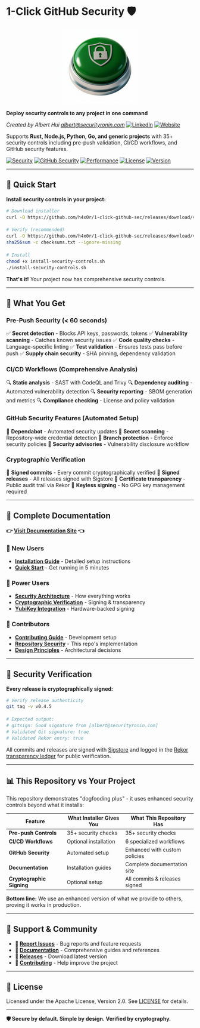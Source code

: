 # 1-Click GitHub Security 🛡️

<div align="center">
  <img src="docs/1-click-github-sec Logo.png" alt="1-Click GitHub Security" width="200">
</div>

**Deploy security controls to any project in one command**

*Created by Albert Hui <albert@securityronin.com>* [![LinkedIn](https://img.shields.io/badge/LinkedIn-0077B5?style=flat-square&logo=linkedin&logoColor=white)](https://www.linkedin.com/in/alberthui) [![Website](https://img.shields.io/badge/Website-4285F4?style=flat-square&logo=google-chrome&logoColor=white)](https://www.securityronin.com/)

Supports **Rust, Node.js, Python, Go, and generic projects** with 35+ security controls including pre-push validation, CI/CD workflows, and GitHub security features.

[![Security](https://img.shields.io/badge/Installer%20Provides-35%2B%20Controls-green.svg)](https://h4x0r.github.io/1-click-github-sec/)
[![GitHub Security](https://img.shields.io/badge/GitHub%20Security-6%20Features-blue.svg)](https://h4x0r.github.io/1-click-github-sec/)
[![Performance](https://img.shields.io/badge/Pre--Push-%3C60s-orange.svg)](https://h4x0r.github.io/1-click-github-sec/)
[![License](https://img.shields.io/badge/License-Apache%202.0-blue.svg)](LICENSE)
[![Version](https://img.shields.io/badge/Version-v0.4.11-purple.svg)](https://github.com/h4x0r/1-click-github-sec/releases)

---

## 🚀 Quick Start

**Install security controls in your project:**

```bash
# Download installer
curl -O https://github.com/h4x0r/1-click-github-sec/releases/download/v0.4.5/install-security-controls.sh

# Verify (recommended)
curl -O https://github.com/h4x0r/1-click-github-sec/releases/download/v0.4.5/checksums.txt
sha256sum -c checksums.txt --ignore-missing

# Install
chmod +x install-security-controls.sh
./install-security-controls.sh
```

**That's it!** Your project now has comprehensive security controls.

---

## 🎯 What You Get

### Pre-Push Security (< 60 seconds)
✅ **Secret detection** - Blocks API keys, passwords, tokens
✅ **Vulnerability scanning** - Catches known security issues
✅ **Code quality checks** - Language-specific linting
✅ **Test validation** - Ensures tests pass before push
✅ **Supply chain security** - SHA pinning, dependency validation

### CI/CD Workflows (Comprehensive Analysis)
🔍 **Static analysis** - SAST with CodeQL and Trivy
🔍 **Dependency auditing** - Automated vulnerability detection
🔍 **Security reporting** - SBOM generation and metrics
🔍 **Compliance checking** - License and policy validation

### GitHub Security Features (Automated Setup)
🔐 **Dependabot** - Automated security updates
🔐 **Secret scanning** - Repository-wide credential detection
🔐 **Branch protection** - Enforce security policies
🔐 **Security advisories** - Vulnerability disclosure workflow

### Cryptographic Verification
🔑 **Signed commits** - Every commit cryptographically verified
🔑 **Signed releases** - All releases signed with Sigstore
🔑 **Certificate transparency** - Public audit trail via Rekor
🔑 **Keyless signing** - No GPG key management required

---

## 📖 Complete Documentation

**👉 [Visit Documentation Site](https://h4x0r.github.io/1-click-github-sec/) 👈**

### 🚀 New Users
- **[Installation Guide](https://h4x0r.github.io/1-click-github-sec/installation)** - Detailed setup instructions
- **[Quick Start](https://h4x0r.github.io/1-click-github-sec/)** - Get running in 5 minutes

### 🔧 Power Users
- **[Security Architecture](https://h4x0r.github.io/1-click-github-sec/architecture)** - How everything works
- **[Cryptographic Verification](https://github.com/h4x0r/1-click-github-sec/blob/main/docs/cryptographic-verification.md)** - Signing & transparency
- **[YubiKey Integration](https://github.com/h4x0r/1-click-github-sec/blob/main/docs/yubikey-integration.md)** - Hardware-backed signing

### 👥 Contributors
- **[Contributing Guide](https://github.com/h4x0r/1-click-github-sec/blob/main/docs/contributing.md)** - Development setup
- **[Repository Security](https://github.com/h4x0r/1-click-github-sec/blob/main/docs/repo-security.md)** - This repo's implementation
- **[Design Principles](https://github.com/h4x0r/1-click-github-sec/blob/main/docs/design-principles.md)** - Architectural decisions

---

## 🔐 Security Verification

**Every release is cryptographically signed:**

```bash
# Verify release authenticity
git tag -v v0.4.5

# Expected output:
# gitsign: Good signature from [albert@securityronin.com]
# Validated Git signature: true
# Validated Rekor entry: true
```

All commits and releases are signed with [Sigstore](https://sigstore.dev/) and logged in the [Rekor transparency ledger](https://rekor.sigstore.dev/) for public verification.

---

## 📊 This Repository vs Your Project

This repository demonstrates "dogfooding plus" - it uses enhanced security controls beyond what it installs:

| Feature | What Installer Gives You | What This Repository Has |
|---------|-------------------------|--------------------------|
| **Pre-push Controls** | 35+ security checks | 35+ security checks |
| **CI/CD Workflows** | Optional installation | 6 specialized workflows |
| **GitHub Security** | Automated setup | Enhanced with custom policies |
| **Documentation** | Installation guides | Complete documentation site |
| **Cryptographic Signing** | Optional setup | All commits & releases signed |

**Bottom line:** We use an enhanced version of what we provide to others, proving it works in production.

---

## 💬 Support & Community

- **🐛 [Report Issues](https://github.com/h4x0r/1-click-github-sec/issues)** - Bug reports and feature requests
- **📖 [Documentation](https://h4x0r.github.io/1-click-github-sec/)** - Comprehensive guides and references
- **🔄 [Releases](https://github.com/h4x0r/1-click-github-sec/releases)** - Download latest version
- **🤝 [Contributing](https://github.com/h4x0r/1-click-github-sec/blob/main/docs/contributing.md)** - Help improve the project

---

## 📄 License

Licensed under the Apache License, Version 2.0. See [LICENSE](LICENSE) for details.

---

**🛡️ Secure by default. Simple by design. Verified by cryptography.**
